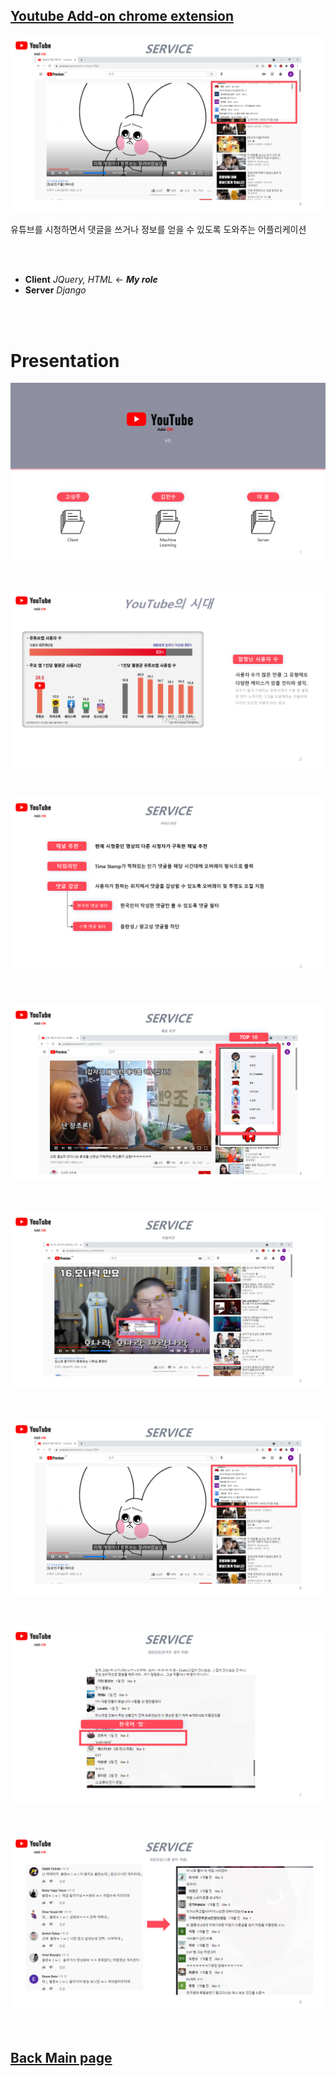 ## [Youtube Add-on chrome extension](https://github.com/Gosungjoo/portfolio/tree/main/Web/Front-end/%EC%BA%A1%EC%8A%A4%ED%86%A4%ED%94%84%EB%A1%9C%EC%A0%9D%ED%8A%B8)



![image](https://github.com/Gosungjoo/portfolio/blob/main/Web/Front-end/%EC%BA%A1%EC%8A%A4%ED%86%A4%ED%94%84%EB%A1%9C%EC%A0%9D%ED%8A%B8/main.png?raw=true)

 유튜브를 시청하면서 댓글을 쓰거나 정보를 얻을 수 있도록 도와주는 어플리케이션

<br>
<br>
 

 * **Client** *JQuery, HTML* <- ***My role***
 * **Server** *Django*



<br>
<br>


# Presentation





![image](https://github.com/Gosungjoo/portfolio/blob/main/Web/Front-end/%EC%BA%A1%EC%8A%A4%ED%86%A4%ED%94%84%EB%A1%9C%EC%A0%9D%ED%8A%B8/img/%EB%B0%9C%ED%91%9C%EC%9E%90%EB%A3%8C/1.PNG?raw=true)


 <br>

 
 
![image](https://github.com/Gosungjoo/portfolio/blob/main/Web/Front-end/%EC%BA%A1%EC%8A%A4%ED%86%A4%ED%94%84%EB%A1%9C%EC%A0%9D%ED%8A%B8/img/%EB%B0%9C%ED%91%9C%EC%9E%90%EB%A3%8C/2.PNG?raw=true)

<br>
 
![image](https://github.com/Gosungjoo/portfolio/blob/main/Web/Front-end/%EC%BA%A1%EC%8A%A4%ED%86%A4%ED%94%84%EB%A1%9C%EC%A0%9D%ED%8A%B8/img/%EB%B0%9C%ED%91%9C%EC%9E%90%EB%A3%8C/3.PNG?raw=true)

<br>
 
![image](https://github.com/Gosungjoo/portfolio/blob/main/Web/Front-end/%EC%BA%A1%EC%8A%A4%ED%86%A4%ED%94%84%EB%A1%9C%EC%A0%9D%ED%8A%B8/img/%EB%B0%9C%ED%91%9C%EC%9E%90%EB%A3%8C/4.PNG?raw=true)

 <br>
 
 ![image](https://github.com/Gosungjoo/portfolio/blob/main/Web/Front-end/%EC%BA%A1%EC%8A%A4%ED%86%A4%ED%94%84%EB%A1%9C%EC%A0%9D%ED%8A%B8/img/%EB%B0%9C%ED%91%9C%EC%9E%90%EB%A3%8C/5.PNG?raw=true)

 <br>
 
 ![image](https://github.com/Gosungjoo/portfolio/blob/main/Web/Front-end/%EC%BA%A1%EC%8A%A4%ED%86%A4%ED%94%84%EB%A1%9C%EC%A0%9D%ED%8A%B8/img/%EB%B0%9C%ED%91%9C%EC%9E%90%EB%A3%8C/6.PNG?raw=true)

 <br>
 
 ![image](https://github.com/Gosungjoo/portfolio/blob/main/Web/Front-end/%EC%BA%A1%EC%8A%A4%ED%86%A4%ED%94%84%EB%A1%9C%EC%A0%9D%ED%8A%B8/img/%EB%B0%9C%ED%91%9C%EC%9E%90%EB%A3%8C/7.PNG?raw=true)

 <br>
 
 ![image](https://github.com/Gosungjoo/portfolio/blob/main/Web/Front-end/%EC%BA%A1%EC%8A%A4%ED%86%A4%ED%94%84%EB%A1%9C%EC%A0%9D%ED%8A%B8/img/%EB%B0%9C%ED%91%9C%EC%9E%90%EB%A3%8C/8.PNG?raw=true)

 <br>
 

  ## **[Back Main page](https://github.com/Gosungjoo/portfolio)**
